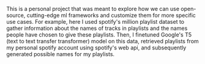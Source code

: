This is a personal project that was meant to explore how we can use open-source, cutting-edge ml frameworks and customize them for more specific use cases. For example, here I used spotify's million playlist dataset to gather information about the names of tracks in playlists and the names people have chosen to give these playlists. Then, I finetuned Google's T5 (text to text transfer transformer) model on this data, retrieved playlists from my personal spotify account using spotify's web api, and subsequently generated possible names for my playlists. 

